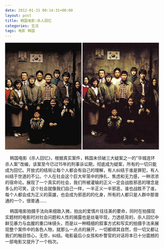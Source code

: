 ```yaml
---
date: 2012-01-31 00:14:31+00:00
layout: post
title: 韩国电影:杀人回忆
categories: 生活 
tags: 电影 韩国
---
```


![](/album/life/memoriesofmurder.jpg)

&nbsp;&nbsp;&nbsp;&nbsp;韩国电影《杀人回忆》，根据真实案件，韩国未侦破三大疑案之一的"华城连环杀人案"改编，该案至今已过15年的刑事诉讼期，彻底成为疑案，所有的一切只能成为回忆。开放式的结局让每个人都会有自己的理解，有人纠结于谁是罪犯，有人纠结于世道的不公。个人在社会这个巨大牢笼中的挣扎、焦虑和无力感，一种浓浓的宿命论。展现了一个真实的社会，我们所被灌输的正义一定会战胜邪恶的理念是多么的可笑，这个社会就像我们自己一样，一半正义一半邪恶，谁也战胜不了谁，每个人都会成为正义的英雄，也会成为邪恶的的化身，所有的人都只是人群中那普通的一个，很普通……
    
&nbsp;&nbsp;&nbsp;&nbsp;韩国电影拍摄手法向来细致入微，拍出的爱情片往往美的要命，同时在拍摄现实题材的电影时对社会问题和人性的揭露也是丝毫毕现，力透纸背的，杀人回忆中鲜见暴力与血腥的重口味镜头，而是以一种精细的叙事方式和写实的拍摄手法来展现整个案件中的各色人物，就那么一点点的展开，一切都顺其自然，但一切又都让我们的触目惊心，无奈，纠结。电影最后小女孩和朴警官的对话将本已十分震撼的一部电影又提升了一个档次。